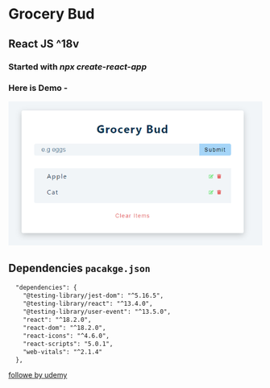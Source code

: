 # Grocery Bud

## React JS **^18v**

### Started with _npx create-react-app_

### Here is Demo -

![demo](demo.png 'demo')

## Dependencies `pacakge.json`

```
  "dependencies": {
    "@testing-library/jest-dom": "^5.16.5",
    "@testing-library/react": "^13.4.0",
    "@testing-library/user-event": "^13.5.0",
    "react": "^18.2.0",
    "react-dom": "^18.2.0",
    "react-icons": "^4.6.0",
    "react-scripts": "5.0.1",
    "web-vitals": "^2.1.4"
  },

```

[followe by udemy](https://www.udemy.com/)
